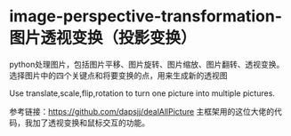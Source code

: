 # image-perspective-transformation-图片透视变换（投影变换）
python处理图片，包括图片平移、图片旋转、图片缩放、图片翻转、透视变换。选择图片中的四个关键点和将要变换的点，用来生成新的透视图

Use translate,scale,flip,rotation to turn one picture into multiple pictures.


参考链接：https://github.com/dapsjj/dealAllPicture
主框架用的这位大佬的代码，我加了透视变换和鼠标交互的功能。
